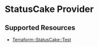 # StatusCake Provider

## Supported Resources

* [Terraform::StatusCake::Test](docs/providers/statuscake/Test.md)